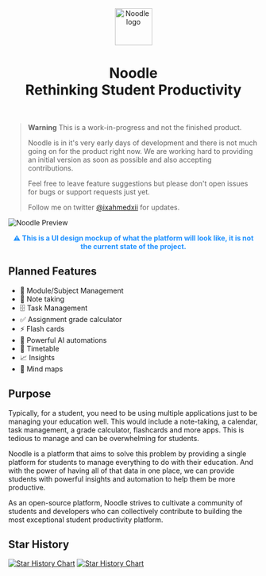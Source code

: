 <div align="center">
  <img src="https://github.com/noodle-run/noodle/blob/main/public/logo.png?raw=true" alt="Noodle logo" width="75">  
  <h1>Noodle <br> Rethinking Student Productivity</h1>
  <br>
</div>

> **Warning**
> This is a work-in-progress and not the finished product.
>
> Noodle is in it's very early days of development and there is not much going on for the product right now.
> We are working hard to providing an initial version as soon as possible and also accepting contributions.
>
> Feel free to leave feature suggestions but please don't open issues for bugs or support requests just yet.
>
> Follow me on twitter [@ixahmedxii](https://twitter.com/ixahmedxii) for updates.

![Noodle Preview](https://github.com/noodle-run/noodle/blob/main/public/preview.png?raw=true)

<p align="center" style="color:dodgerblue;"><strong>⚠️ This is a UI design mockup of what the platform will look like, it is not the current state of the project.</strong></p>

## Planned Features

- 📁 Module/Subject Management
- 📒 Note taking
- 🗄️ Task Management
- ✅ Assignment grade calculator
- ⚡️ Flash cards
- 🤖 Powerful AI automations
- 📆 Timetable
- 📈 Insights
- 🧠 Mind maps

## Purpose

Typically, for a student, you need to be using multiple applications just to be managing your education well. This would include a note-taking, a calendar, task management, a grade calculator, flashcards and more apps. This is tedious to manage and can be overwhelming for students.

Noodle is a platform that aims to solve this problem by providing a single platform for students to manage everything to do with their education. And with the power of having all of that data in one place, we can provide students with powerful insights and automation to help them be more productive.

As an open-source platform, Noodle strives to cultivate a community of students and developers who can collectively contribute to building the most exceptional student productivity platform.

## Star History

[![Star History Chart](https://api.star-history.com/svg?repos=noodle-run/noodle#gh-light-mode-only)](https://star-history.com/#noodle-run/noodle#gh-light-mode-only)
[![Star History Chart](https://api.star-history.com/svg?repos=noodle-run/noodle&theme=dark#gh-dark-mode-only)](https://star-history.com/#noodle-run/noodle#gh-dark-mode-only)
